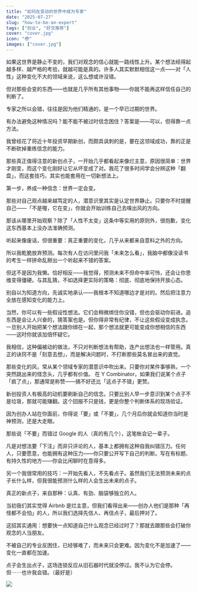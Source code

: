 ```yaml
---
title: "如何在变动的世界中成为专家"
date: "2025-07-27"
slug: "how-to-be-an-expert"
tags: ["创业", "好文推荐"]
cover: "cover.jpg"
icon: "😎"
images: ["cover.jpg"]
---
```

如果这世界是静止不变的，我们对观念的信心就能一路线性上升。某个想法经得起越多样、越严格的考验，就越可能是真的。许多人其实默默相信这一点——对「人性」这种变化不大的领域来说，这么想或许没错。



但对那些会变的东西——也就是几乎所有其他事物——你就不能再这样信任自己的判断了。



专家之所以会错，往往是因为他们精通的，是一个早已过期的世界。



有办法避免这种情况吗？能不能不被过时信念困住？答案是——可以，但得靠一点方法。



我曾经花了将近十年投资早期新创，而颇具讽刺的是，要在这领域成功，靠的正是不断砍掉重练信念的能力。



那些真正值得注意的新创点子，一开始几乎都看起来像烂主意，原因很简单：世界才刚变，而这个变化刚好让它从坏变成了对。我花了很多时间学会分辨这种「翻盘」，而这套技巧，其实也能套用在一切新想法上。



第一步，养成一种信念：世界一定会变。



那些对自己观点越来越笃定的人，潜意识里其实是认定世界静止。只要你不时提醒自己——「不是喔，它在变」，你就会开始训练自己去嗅出风的方向。



那该从哪里开始观察？除了「人性不太变」这条中等实用的原则外，很抱歉，变化这东西基本上没办法准确预测。



听起来像废话，但很重要：真正重要的变化，几乎从来都来自意料之外的方向。



所以我乾脆放弃预测。每次有人在访问里问我「未来怎么看」，我脑中都像没读书的考生一样拼命乱掰出一个听起来不错的答案。



但这不是因为我懒。恰好相反——我觉得，预测未来不但命中率可怜，还会让你思维变得僵硬。与其乱猜，不如选择更实际的策略：彻底、彻底地保持开放心态。



别自以为知道方向，先诚实地承认——我根本不知道哪边才是对的。然后把注意力全放在感知变化的能力上。



当然，你可以有一些假设性想法。它们会稍微绑住你没错，但也会驱动你前进。追东西是会让人兴奋的，猜答案也是。但你得非常有纪律，不让这些假设变成执念。
一旦别人开始把某个想法跟你绑在一起，那个想法就更可能变成你想相信的东西——这时你就该加倍怀疑它。



我相信，这种偏被动的做法，不只对判断想法有帮助，连产出想法也一样管用。真正的诀窍不是「刻意去想」，而是解决问题时，不打断那些莫名冒出来的直觉。



那些变化的风，常从某个领域专家的潜意识中吹出来。只要你对某件事够熟，一个突然跳出来的怪念头，几乎都有价值。
在 Y Combinator，如果我们说某个点子「疯了点」，那通常是称赞——搞不好还比「这点子不错」更赞。



新创投资人有极高的动机要刷新自己的信念。只要比别人早一步意识到某个点子不是垃圾，那就可能赚翻。这个回报不只是钱，更是你整个判断体系的现场验证。



因为创办人站在你面前，你得说「要」或「不要」，几个月后你就会知道你当时是神预测，还是大走眼。



那些说「不要」而错过 Google 的人（真的有几个），这笔帐会记一辈子。



凡是对想法要「下注」而非只评论的人，基本上都拥有这种自我纠错压力。任何人，只要愿意，也能拥有这种压力——你只要公开写下自己的判断。写在有标题、有持久性的地方——你会比闲聊时在意得多。



另一个我很常用的技巧：一开始先看人，不先看点子。虽然我们无法预测未来的点子长什么样，但我很能预测什么样的人会生出未来的点子。



真正的新点子，来自那种：认真、有劲、脑袋够独立的人。



当初我们其实觉得 Airbnb 是烂主意，但我们看得出来——创办人他们是那种「再怪都不会怕」的人，所以我们选择先信人、再信点子，最后押对了。



这招其实通用：想要快一点知道自己什么观念已经过时了？那就去跟那些会打破你观念的人当朋友。



不被自己的专业反困住，已经够难了，而未来只会更难。因为变化不是加速了——变化一直都在加速。



点子会生出点子，这场连锁反应从旧石器时代就没停过。我不认为它会停。
但⋯⋯也许我会错。（最好是）




![](https://prod-files-secure.s3.us-west-2.amazonaws.com/112d0858-5090-4d34-a606-b75eb8d65fd2/46476355-9cf3-4e99-9b7a-3531bc426380/1000202064.png?X-Amz-Algorithm=AWS4-HMAC-SHA256&X-Amz-Content-Sha256=UNSIGNED-PAYLOAD&X-Amz-Credential=ASIAZI2LB466SFQTMRXM%2F20251004%2Fus-west-2%2Fs3%2Faws4_request&X-Amz-Date=20251004T072625Z&X-Amz-Expires=3600&X-Amz-Security-Token=IQoJb3JpZ2luX2VjEL%2F%2F%2F%2F%2F%2F%2F%2F%2F%2F%2FwEaCXVzLXdlc3QtMiJHMEUCIQD1aHxgZjes9a9xIFbSdtg%2FFIkxit7b%2Fuo42RAFYBr1zAIgGStCTTPKnqFEOIZEBOMt9KlnBW%2F0UW4mKUhpzKL7%2FrIq%2FwMIWBAAGgw2Mzc0MjMxODM4MDUiDBm3PwV%2FpDP3LSChGCrcAzxt9qE%2FRw2okp2wWlly8FIkqN3B%2Blpyb5kGDOzRehNTRpDeAS1WeAkABRbj2iatNwOVBJHbXitKIlV4Y4mEbEGFzYvsomI7ZpnTOLOkvKhW3cF5lSrsg3sG7MvE4FHLUnT%2BePD8oejgBhNULDYzt3qbCVHA83h1h3qbTkDS9nWEfJB7MqEpjaWnWfCBbWfYq6iBFbXabSbSvYzn3gbpbK%2BMh5iCN4yUBMshT0GnTHlTLcO9QXKxJGLkXTPR8evss3tdi44bGU5hF5ZGfMBRw%2BUQpr%2BRQMVStfTqSopLTG%2FOOsHbB0Gl2sy0eAmFBXxpFGRVh%2B8D%2F6kUNOOz8r89YwAUkl03oiS8GXwX8t%2FrMjwMZV8r4AWQhAKOM3VJMooEUpRODCXtGkYQP7OsqYYep%2F%2B7lC8ygJxYy5EKF7HTfP7hWOYbQlZafu8owiX9T4OtLCDoKVkCsbWwqjhXCS8BcagiPk%2BWoT2xbkgjX9QFyzuhcCbkUnf4ISeN1Du2LnoqN7QwDyPd1eSkeFz3N4FEJChvUmNZogVvgBqb%2Bg%2Fel2p5OS4RJRPvkPCDhCFyi7n%2BjUrNz2zC0j15L%2Fh79HARRJvqNeEpJoqruaxijzwrGqXQiXv%2FKVA6FgVe%2Bbk8MNf7gscGOqUBaPHYrz2vsccQhmtn51X490yCAcBk43p4sRHrcdUSgjA09CQmaG0L3s1qLnadPCz4uvzwP%2ByomXpcwAiBihB1tGUXxEvRQ9EQEepza1SqQoM4aX%2BOYT4ZQtxJyCEeGT0CjNFsBFVEMCVC%2FxuinN01OmCOx4yu%2FRv0S84Odpn3X7BqPPF0udG6TNlIXtoMLaEfZTiB1EpUpu%2BfqPktaQy8a3ZJUYeU&X-Amz-Signature=64633022e2a57a8ea627a2dbba9de8d026856cdab03ad677c11462f2673166ba&X-Amz-SignedHeaders=host&x-amz-checksum-mode=ENABLED&x-id=GetObject)

